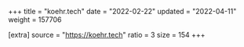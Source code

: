 +++
title = "koehr.tech"
date = "2022-02-22"
updated = "2022-04-11"
weight = 157706

[extra]
source = "https://koehr.tech"
ratio = 3
size = 154
+++
